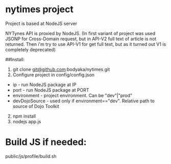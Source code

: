 # nytimes project

Project is based at NodeJS server

NYTynes API is proxied by NodeJS. (In first variant of project was used JSONP for Cross-Domain request, but in API-V2 full text of article is not returned. Then i'm try to use API-V1 for get full text, but as it turned out V1 is completely deprecated)

##Install:

1. git clone git@github.com:bodyaka/nytimes.git
2. Configure project in config/config.json
  * ip - run NodeJS package at IP
  * port - run NodeJS package at PORT
  * environment - project environment. Can be "dev"|"prod"
  * devDojoSource - used only if environment=="dev". Relative path to source of Dojo Toolkit 
2. npm install
3. nodejs app.js

# Build JS if needed:
public/js/profile/build.sh
